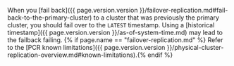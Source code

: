 When you [fail back]({{ page.version.version }}/failover-replication.md#fail-back-to-the-primary-cluster) to a cluster that was previously the primary cluster, you should fail over to the `LATEST` timestamp. Using a [historical timestamp]({{ page.version.version }}/as-of-system-time.md) may lead to the failback failing. {% if page.name == "failover-replication.md" %} Refer to the [PCR known limitations]({{ page.version.version }}/physical-cluster-replication-overview.md#known-limitations).{% endif %}
